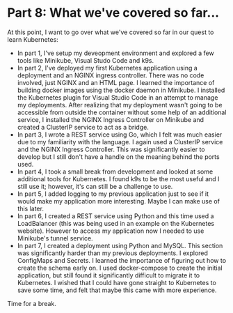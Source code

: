 # Part 8: What we've covered so far...

At this point, I want to go over what we've covered so far in our quest to learn Kubernetes:

- In part 1, I've setup my deveopment environment and explored a few tools like Minikube, Visual Studo Code and k9s.
- In part 2, I've deployed my first Kubernetes application using a deployment and an NGINX ingress controller. There was no code involved, just NGINX and an HTML page. I learned the importance of building docker images using the docker daemon in Minikube. I installed the Kubernetes plugin for Visual Studio Code in an attempt to manage my deployments. After realizing that my deployment wasn't going to be accessible from outside the container without some help of an additional service, I installed the NGINX Ingress Controller on Minikube and created a ClusterIP service to act as a bridge. 
- In part 3, I wrote a REST service using Go, which I felt was much easier due to my familiarity with the language. I again used a ClusterIP service and the NGINX Ingress Controller. This was significantly easier to develop but I still don't have a handle on the meaning behind the ports used.
- In part 4, I took a small break from development and looked at some additional tools for Kubernetes. I found k9s to be the most useful and I still use it; however, it's can still be a challenge to use.
- In part 5, I added logging to my previous application just to see if it would make my application more interesting. Maybe I can make use of this later.
- In part 6, I created a REST service using Python and this time used a LoadBalancer (this was being used in an example on the Kubernetes website). However to access my application now I needed to use Minikube's tunnel service.
- In part 7, I created a deployment using Python and MySQL. This section was significantly harder than my previous deployments. I explored ConfigMaps and Secrets. I learned the importance of figuring out how to create the schema early on. I used docker-compose to create the initial application, but still found it significantly difficult to migrate it to Kubernetes. I wished that I could have gone straight to Kubernetes to save some time, and felt that maybe this came with more experience.

Time for a break.